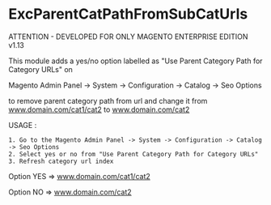 ExcParentCatPathFromSubCatUrls
==============================

ATTENTION - DEVELOPED FOR ONLY MAGENTO ENTERPRISE EDITION v1.13

This module adds a yes/no option labelled as "Use Parent Category Path for Category URLs" on 

Magento Admin Panel -> System -> Configuration -> Catalog -> Seo Options

to remove parent category path from url and change it from www.domain.com/cat1/cat2 to www.domain.com/cat2

USAGE :

	1. Go to the Magento Admin Panel -> System -> Configuration -> Catalog -> Seo Options
	2. Select yes or no from "Use Parent Category Path for Category URLs"
	3. Refresh category url index
	

Option YES => www.domain.com/cat1/cat2

Option NO  => www.domain.com/cat2